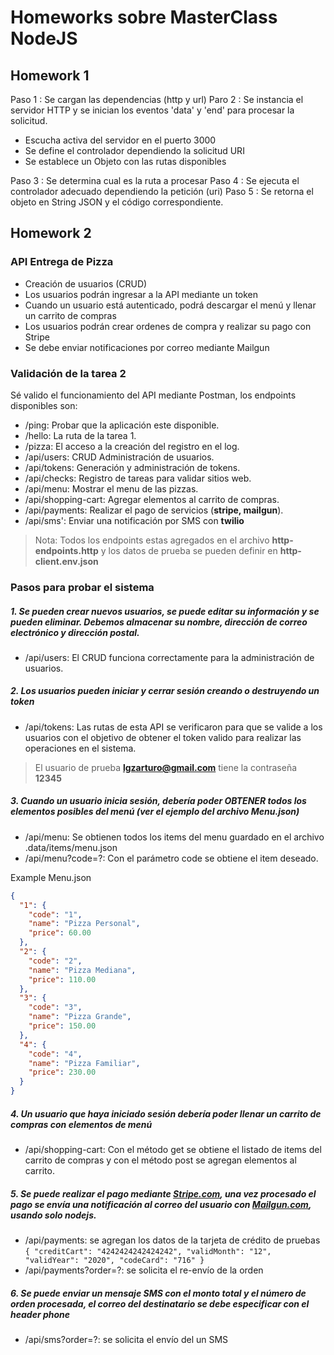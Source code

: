 # Homeworks sobre MasterClass NodeJS

## Homework 1

Paso 1 : Se cargan las dependencias (http y url)
Paro 2 : Se instancia el servidor HTTP y se inician los eventos 'data' y 'end' para procesar la solicitud.

- Escucha activa del servidor en el puerto 3000
- Se define el controlador dependiendo la solicitud URI
- Se establece un Objeto con las rutas disponibles

Paso 3 : Se determina cual es la ruta a procesar
Paso 4 : Se ejecuta el controlador adecuado dependiendo la petición (uri)
Paso 5 : Se retorna el objeto en String JSON y el código correspondiente.

## Homework 2

### API Entrega de Pizza

- Creación de usuarios (CRUD)
- Los usuarios podrán ingresar a la API mediante un token
- Cuando un usuario está autenticado, podrá descargar el menú y llenar un carrito de compras
- Los usuarios podrán crear ordenes de compra y realizar su pago con Stripe
- Se debe enviar notificaciones por correo mediante Mailgun

### Validación de la tarea 2

Sé valido el funcionamiento del API mediante Postman, los endpoints disponibles son:

- /ping: Probar que la aplicación este disponible.
- /hello: La ruta de la tarea 1.
- /pizza: El acceso a la creación del registro en el log.
- /api/users: CRUD Administración de usuarios.
- /api/tokens: Generación y administración de tokens.
- /api/checks: Registro de tareas para validar sitios web.
- /api/menu: Mostrar el menu de las pizzas.
- /api/shopping-cart: Agregar elementos al carrito de compras.
- /api/payments: Realizar el pago de servicios (**stripe, mailgun**).
- /api/sms': Enviar una notificación por SMS con **twilio**

> Nota: Todos los endpoints estas agregados en el archivo **http-endpoints.http** y los datos de prueba se pueden definir en **http-client.env.json**

### Pasos para probar el sistema

##### 1. Se pueden crear nuevos usuarios, se puede editar su información y se pueden eliminar. Debemos almacenar su nombre, dirección de correo electrónico y dirección postal.

- /api/users: El CRUD funciona correctamente para la administración de usuarios.

##### 2. Los usuarios pueden iniciar y cerrar sesión creando o destruyendo un token

- /api/tokens: Las rutas de esta API se verificaron para que se valide a los usuarios con el objetivo de obtener el token valido para realizar las operaciones en el sistema.

> El usuario de prueba **lgzarturo@gmail.com** tiene la contraseña **12345**

##### 3. Cuando un usuario inicia sesión, debería poder OBTENER todos los elementos posibles del menú (ver el ejemplo del archivo Menu.json)

- /api/menu: Se obtienen todos los items del menu guardado en el archivo .data/items/menu.json
- /api/menu?code=?: Con el parámetro code se obtiene el item deseado.

Example Menu.json

```json
{
  "1": {
	"code": "1",
	"name": "Pizza Personal",
	"price": 60.00
  },
  "2": {
	"code": "2",
	"name": "Pizza Mediana",
	"price": 110.00
  },
  "3": {
	"code": "3",
	"name": "Pizza Grande",
	"price": 150.00
  },
  "4": {
	"code": "4",
	"name": "Pizza Familiar",
	"price": 230.00
  }
}
```

##### 4. Un usuario que haya iniciado sesión debería poder llenar un carrito de compras con elementos de menú

- /api/shopping-cart: Con el método get se obtiene el listado de items del carrito de compras y con el método post se agregan elementos al carrito.

##### 5. Se puede realizar el pago mediante [Stripe.com](https://stripe.com/docs/testing#cards), una vez procesado el pago se envía una notificación al correo del usuario con [Mailgun.com](https://documentation.mailgun.com/en/latest/faqs.html#how-do-i-pick-a-domain-name-for-my-mailgun-account), usando solo nodejs.

- /api/payments: se agregan los datos de la tarjeta de crédito de pruebas
  `{ "creditCart": "4242424242424242", "validMonth": "12", "validYear": "2020", "codeCard": "716" }`
- /api/payments?order=?: se solicita el re-envío de la orden

##### 6. Se puede enviar un mensaje SMS con el monto total y el número de orden procesada, el correo del destinatario se debe especificar con el header phone

- /api/sms?order=?: se solicita el envío del un SMS
